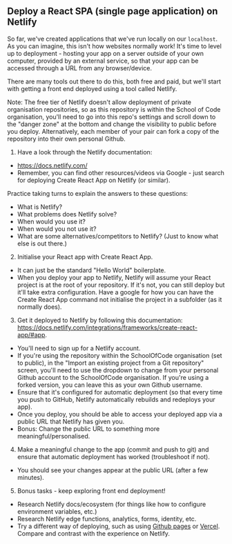 ## Deploy a React SPA (single page application) on Netlify

So far, we've created applications that we've run locally on our `localhost`. As you can imagine, this isn't how websites normally work! It's time to level up to deployment - hosting your app on a server outside of your own computer, provided by an external service, so that your app can be accessed through a URL from any browser/device. 

There are many tools out there to do this, both free and paid, but we'll start with getting a front end deployed using a tool called Netlify.

Note: The free tier of Netlify doesn't allow deployment of private organisation repositories, so as this repository is within the School of Code organisation, you'll need to go into this repo's settings and scroll down to the "danger zone" at the bottom and change the visibility to public before you deploy. Alternatively, each member of your pair can fork a copy of the repository into their own personal Github.

1. Have a look through the Netlify documentation:
 - https://docs.netlify.com/
 - Remember, you can find other resources/videos via Google - just search for deploying Create React App on Netlify (or similar).
 
Practice taking turns to explain the answers to these questions:
 - What is Netlify?
 - What problems does Netlify solve?
 - When would you use it?
 - When would you not use it?
 - What are some alternatives/competitors to Netlify? (Just to know what else is out there.)

2. Initialise your React app with Create React App. 
 - It can just be the standard "Hello World" boilerplate.
 - When you deploy your app to Netlify, Netlify will assume your React project is at the root of your repository. If it's not, you can still deploy but it'll take extra configuration. Have a google for how you can have the Create React App command not initialise the project in a subfolder (as it normally does).

3. Get it deployed to Netlify by following this documentation: https://docs.netlify.com/integrations/frameworks/create-react-app/#app.
 - You'll need to sign up for a Netlify account.
 - If you're using the repository within the SchoolOfCode organisation (set to public), in the "Import an existing project from a Git repository" screen, you'll need to use the dropdown to change from your personal Github account to the SchoolOfCode organisation. If you're using a forked version, you can leave this as your own Github username.
 - Ensure that it's configured for automatic deployment (so that every time you push to GitHub, Netlify automatically rebuilds and redeploys your app).
 - Once you deploy, you should be able to access your deployed app via a public URL that Netlify has given you.
 - Bonus: Change the public URL to something more meaningful/personalised.

4. Make a meaningful change to the app (commit and push to git) and ensure that automatic deployment has worked (troubleshoot if not).
 - You should see your changes appear at the public URL (after a few minutes).

5. Bonus tasks - keep exploring front end deployment! 
 - Research Netlify docs/ecosystem (for things like how to configure environment variables, etc.)
 - Research Netlify edge functions, analytics, forms, identity, etc.
 - Try a different way of deploying, such as using [Github pages](https://pages.github.com/) or [Vercel](https://vercel.com/docs). Compare and contrast with the experience on Netlify.
